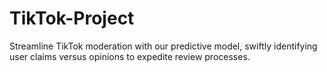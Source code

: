 # TikTok-Project
Streamline TikTok moderation with our predictive model, swiftly identifying user claims versus opinions to expedite review processes.

